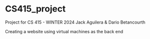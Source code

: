 # CS415_project
Project for CS 415 - WINTER 2024
Jack Aguilera & Dario Betancourth

Creating a website using virtual machines as the back end